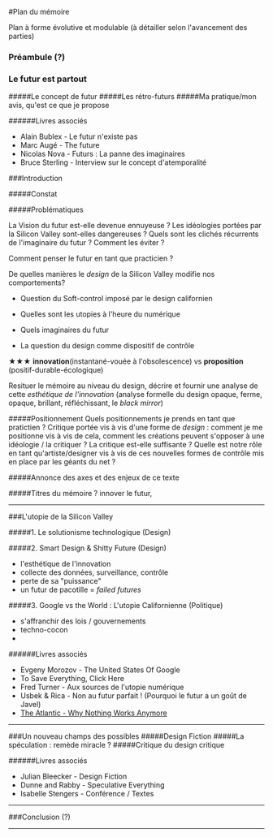 #Plan du mémoire

Plan à forme évolutive et modulable (à détailler selon l'avancement
des parties)

### Préambule (?)
### Le futur est partout
#####Le concept de futur
#####Les rétro-futurs
#####Ma pratique/mon avis, qu'est ce que je propose

######Livres associés
- Alain Bublex - Le futur n'existe pas
- Marc Augé - The future
- Nicolas Nova - Futurs : La panne des imaginaires
- Bruce Sterling - Interview sur le concept d'atemporalité

###Introduction

#####Constat

#####Problématiques

La Vision du futur est-elle devenue ennuyeuse ? Les idéologies portées par la Silicon Valley sont-elles dangereuses ? Quels sont les clichés récurrents de l'imaginaire du futur ? Comment les éviter ?

Comment penser le futur en tant que practicien ?

De quelles manières le *design* de la Silicon Valley modifie nos comportements?

- Question du Soft-control imposé par le design californien
- Quelles sont les utopies à l'heure du numérique
- Quels imaginaires du futur

- La question du design comme dispositif de contrôle

★★★ **innovation**(instantané-vouée à l'obsolescence) vs **proposition** (positif-durable-écologique)


Resituer le mémoire au niveau du design, décrire et fournir une analyse de cette *esthétique de l'innovation* (analyse formelle du design opaque, ferme, opaque, brillant, réfléchissant, le *black mirror*)


#####Positionnement
Quels positionnements je prends en tant que pratictien ? Critique portée vis à vis d'une forme de *design* : comment je me positionne vis à vis de cela, comment les créations peuvent s'opposer à une idéologie / la critiquer ? La critique est-elle suffisante ? Quelle est notre rôle en tant qu'artiste/designer vis à vis de ces nouvelles formes de contrôle mis en place par les géants du net ? 

#####Annonce des axes et des enjeux de ce texte

#####Titres du mémoire ?
innover le futur, 

---

###L'utopie de la Silicon Valley

#####1. Le solutionisme technologique (Design)

#####2. Smart Design & Shitty Future (Design)

- l'esthétique de l'innovation
- collecte des données, surveillance, contrôle
- perte de sa "puissance"
- un futur de pacotille = *failed futures*


#####3. Google vs the World : L'utopie Californienne (Politique)

- s'affranchir des lois / gouvernements
- techno-cocon
- 

######Livres associés
- Evgeny Morozov - The United States Of Google
- To Save Everything, Click Here
- Fred Turner - Aux sources de l'utopie numérique
- Usbek & Rica - Non au futur parfait ! (Pourquoi le futur a un goût de Javel)
- [The Atlantic - Why Nothing Works Anymore](https://www.theatlantic.com/technology/archive/2017/02/the-singularity-in-the-toilet-stall/517551/?utm_source=twb)

---

###Un nouveau champs des possibles
#####Design Fiction
#####La spéculation : remède miracle ?
#####Critique du design critique

######Livres associés
- Julian Bleecker - Design Fiction 
- Dunne and Rabby - Speculative Everything
- Isabelle Stengers - Conférence / Textes

---

###Conclusion (?)

---
